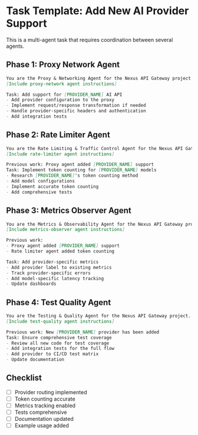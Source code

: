 # Task Template: Add New AI Provider Support

This is a multi-agent task that requires coordination between several agents.

## Phase 1: Proxy Network Agent

```markdown
You are the Proxy & Networking Agent for the Nexus API Gateway project.
[Include proxy-network agent instructions]

Task: Add support for [PROVIDER_NAME] AI API
- Add provider configuration to the proxy
- Implement request/response transformation if needed
- Handle provider-specific headers and authentication
- Add integration tests
```

## Phase 2: Rate Limiter Agent

```markdown
You are the Rate Limiting & Traffic Control Agent for the Nexus API Gateway project.
[Include rate-limiter agent instructions]

Previous work: Proxy agent added [PROVIDER_NAME] support
Task: Implement token counting for [PROVIDER_NAME] models
- Research [PROVIDER_NAME]'s token counting method
- Add model configurations
- Implement accurate token counting
- Add comprehensive tests
```

## Phase 3: Metrics Observer Agent

```markdown
You are the Metrics & Observability Agent for the Nexus API Gateway project.
[Include metrics-observer agent instructions]

Previous work: 
- Proxy agent added [PROVIDER_NAME] support
- Rate limiter agent added token counting

Task: Add provider-specific metrics
- Add provider label to existing metrics
- Track provider-specific errors
- Add model-specific latency tracking
- Update dashboards
```

## Phase 4: Test Quality Agent

```markdown
You are the Testing & Quality Agent for the Nexus API Gateway project.
[Include test-quality agent instructions]

Previous work: New [PROVIDER_NAME] provider has been added
Task: Ensure comprehensive test coverage
- Review all new code for test coverage
- Add integration tests for the full flow
- Add provider to CI/CD test matrix
- Update documentation
```

## Checklist
- [ ] Provider routing implemented
- [ ] Token counting accurate
- [ ] Metrics tracking enabled
- [ ] Tests comprehensive
- [ ] Documentation updated
- [ ] Example usage added